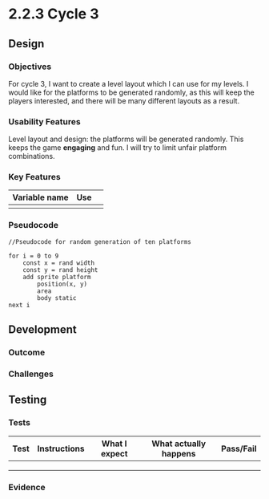 # 2.2.3 Cycle 3

## Design

### Objectives

For cycle 3, I want to create a level layout which I can use for my levels. I would like for the platforms to be generated randomly, as this will keep the players interested, and there will be many different layouts as a result.

### Usability Features

Level layout and design: the platforms will be generated randomly. This keeps the game **engaging** and fun. I will try to limit unfair platform combinations.

### Key Features

<table><thead><tr><th>Variable name</th><th>Use</th><th data-hidden></th></tr></thead><tbody><tr><td></td><td></td><td></td></tr></tbody></table>

### Pseudocode

```
//Pseudocode for random generation of ten platforms

for i = 0 to 9
    const x = rand width
    const y = rand height
    add sprite platform
        position(x, y)
        area
        body static
next i
```

## Development

### Outcome

### Challenges

## Testing

### Tests

| Test | Instructions | What I expect | What actually happens | Pass/Fail |
| ---- | ------------ | ------------- | --------------------- | --------- |
|      |              |               |                       |           |
|      |              |               |                       |           |
|      |              |               |                       |           |

### Evidence
